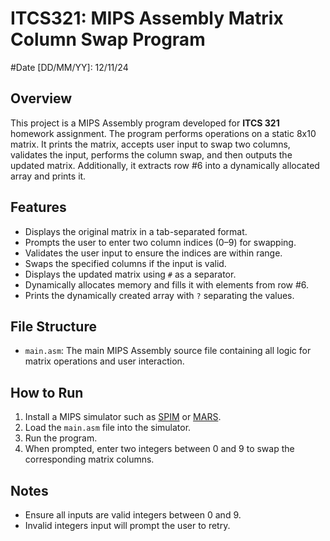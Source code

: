 # ITCS321: MIPS Assembly Matrix Column Swap Program
#Date [DD/MM/YY]: 12/11/24

## Overview

This project is a MIPS Assembly program developed for **ITCS 321** homework assignment. The program performs operations on a static 8x10 matrix. It prints the matrix, accepts user input to swap two columns, validates the input, performs the column swap, and then outputs the updated matrix. Additionally, it extracts row #6 into a dynamically allocated array and prints it.

## Features

- Displays the original matrix in a tab-separated format.
- Prompts the user to enter two column indices (0–9) for swapping.
- Validates the user input to ensure the indices are within range.
- Swaps the specified columns if the input is valid.
- Displays the updated matrix using `#` as a separator.
- Dynamically allocates memory and fills it with elements from row #6.
- Prints the dynamically created array with `?` separating the values.

## File Structure

- `main.asm`: The main MIPS Assembly source file containing all logic for matrix operations and user interaction.

## How to Run

1. Install a MIPS simulator such as [SPIM](http://spimsimulator.sourceforge.net/) or [MARS](http://courses.missouristate.edu/kenvollmar/mars/).
2. Load the `main.asm` file into the simulator.
3. Run the program.
4. When prompted, enter two integers between 0 and 9 to swap the corresponding matrix columns.

## Notes

- Ensure all inputs are valid integers between 0 and 9.
- Invalid integers input will prompt the user to retry.


